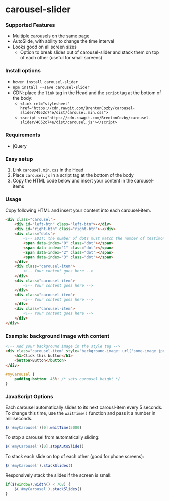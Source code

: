 # carousel-slider

### Supported Features
- Multiple carousels on the same page
- AutoSlide, with ability to change the time interval
- Looks good on all screen sizes
  * Option to break slides out of carousel-slider and stack them on top of each other (useful for small screens)

### Install options
- ```bower install carousel-slider```
- ```npm install --save carousel-slider```
- CDN: place the ```link``` tag in the Head and the ```script``` tag at the bottom of the body:
  * ```<link rel="stylesheet" href="https://cdn.rawgit.com/BrentonCozby/carousel-slider/4052c74e/dist/carousel.min.css">```
  * ```<script src="https://cdn.rawgit.com/BrentonCozby/carousel-slider/4052c74e/dist/carousel.js"></script>```

### Requirements
- jQuery

### Easy setup
1. Link ```carousel.min.css``` in the Head
2. Place ```carousel.js``` in a script tag at the bottom of the body
3. Copy the HTML code below and insert your content in the carousel-items

### Usage
Copy following HTML and insert your content into each carousel-item.
```html
<div class="carousel">
    <div id="left-btn" class="left-btn">‹</div>
    <div id="right-btn" class="right-btn">›</div>
    <div class="dots">
        <!-- EDIT: the number of dots must match the number of testimonials -->
        <span data-index="0" class="dot"></span>
        <span data-index="1" class="dot"></span>
        <span data-index="2" class="dot"></span>
        <span data-index="3" class="dot"></span>
    </div>
    <div class="carousel-item">
        <!-- Your content goes here -->
    </div>
    <div class="carousel-item">
        <!-- Your content goes here -->
    </div>
    <div class="carousel-item">
        <!-- Your content goes here -->
    </div>
    <div class="carousel-item">
        <!-- Your content goes here -->
    </div>
</div>
```

### Example: background image with content
```html
<!-- Add your background image in the style tag -->
<div class="carousel-item" style="background-image: url('some-image.jpg')">
    <h1>Click this button</h1>
    <button>Button</button>
</div>
```
```css
#myCarousel {
    padding-bottom: 45%: /* sets carousel height */
}
```

### JavaScript Options
Each carousel automatically slides to its next carousl-item every 5 seconds. To change this time, use the ```waitTime()``` function and pass it a number in milliseconds.
```javascript
$('#myCarousel')[0].waitTime(5000)
```
To stop a carousel from automatically sliding:
```javascript
$('#myCarousel')[0].stopAutoSlide()
```
To stack each slide on top of each other (good for phone screens):
```javascript
$('#myCarousel').stackSlides()
```
Responsively stack the slides if the screen is small:
```javascript
if($(window).width() < 768) {
    $('#myCarousel').stackSlides()
}
```
